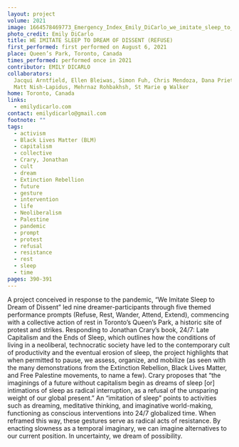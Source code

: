 ```yaml
---
layout: project
volume: 2021
image: 1664578469773_Emergency_Index_Emily_DiCarlo_we_imitate_sleep_to_dream_of_dissent_bw.jpg
photo_credit: Emily DiCarlo
title: WE IMITATE SLEEP TO DREAM OF DISSENT (REFUSE)
first_performed: first performed on August 6, 2021
place: Queen’s Park, Toronto, Canada
times_performed: performed once in 2021
contributor: EMILY DICARLO
collaborators:
  Jacqui Arntfield, Ellen Bleiwas, Simon Fuh, Chris Mendoza, Dana Prieto,
  Matt Nish-Lapidus, Mehrnaz Rohbakhsh, St Marie φ Walker
home: Toronto, Canada
links:
  - emilydicarlo.com
contact: emilydicarlo@gmail.com
footnote: ""
tags:
  - activism
  - Black Lives Matter (BLM)
  - capitalism
  - collective
  - Crary, Jonathan
  - cult
  - dream
  - Extinction Rebellion
  - future
  - gesture
  - intervention
  - life
  - Neoliberalism
  - Palestine
  - pandemic
  - prompt
  - protest
  - refusal
  - resistance
  - rest
  - sleep
  - time
pages: 390-391
---
```


A project conceived in response to the pandemic, “We Imitate Sleep to Dream of Dissent” led nine dreamer-participants through five themed performance prompts (Refuse, Rest, Wander, Attend, Extend), commencing with a collective action of rest in Toronto’s Queen’s Park, a historic site of protest and strikes. Responding to Jonathan Crary’s book, 24/7: Late Capitalism and the Ends of Sleep, which outlines how the conditions of living in a neoliberal, technocratic society have led to the contemporary cult of productivity and the eventual erosion of sleep, the project highlights that when permitted to pause, we assess, organize, and mobilize (as seen with the many demonstrations from the Extinction Rebellion, Black Lives Matter, and Free Palestine movements, to name a few). Crary proposes that “the imaginings of a future without capitalism begin as dreams of sleep [or] intimations of sleep as radical interruption, as a refusal of the unsparing weight of our global present.” An “imitation of sleep” points to activities such as dreaming, meditative thinking, and imaginative world-making, functioning as conscious interventions into 24/7 globalized time. When reframed this way, these gestures serve as radical acts of resistance. By enacting slowness as a temporal imaginary, we can imagine alternatives to our current position. In uncertainty, we dream of possibility.
